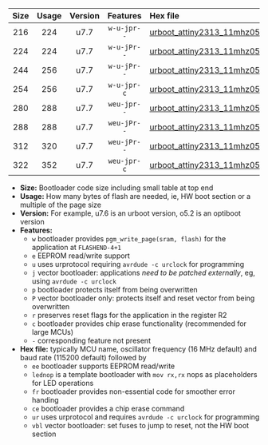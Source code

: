 |Size|Usage|Version|Features|Hex file|
|:-:|:-:|:-:|:-:|:--|
|216|224|u7.7|`w-u-jpr--`|[urboot_attiny2313_11mhz0592_460800bps_lednop_ur_vbl.hex](https://raw.githubusercontent.com/stefanrueger/urboot.hex/main/mcus/attiny2313/fcpu_11mhz0592/460800_bps/urboot_attiny2313_11mhz0592_460800bps_lednop_ur_vbl.hex)|
|224|224|u7.7|`w-u-jPr--`|[urboot_attiny2313_11mhz0592_460800bps_ur_vbl.hex](https://raw.githubusercontent.com/stefanrueger/urboot.hex/main/mcus/attiny2313/fcpu_11mhz0592/460800_bps/urboot_attiny2313_11mhz0592_460800bps_ur_vbl.hex)|
|244|256|u7.7|`w-u-jPr--`|[urboot_attiny2313_11mhz0592_460800bps_lednop_fr_ur_vbl.hex](https://raw.githubusercontent.com/stefanrueger/urboot.hex/main/mcus/attiny2313/fcpu_11mhz0592/460800_bps/urboot_attiny2313_11mhz0592_460800bps_lednop_fr_ur_vbl.hex)|
|254|256|u7.7|`w-u-jpr-c`|[urboot_attiny2313_11mhz0592_460800bps_lednop_fr_ce_ur_vbl.hex](https://raw.githubusercontent.com/stefanrueger/urboot.hex/main/mcus/attiny2313/fcpu_11mhz0592/460800_bps/urboot_attiny2313_11mhz0592_460800bps_lednop_fr_ce_ur_vbl.hex)|
|280|288|u7.7|`weu-jpr--`|[urboot_attiny2313_11mhz0592_460800bps_ee_lednop_ur_vbl.hex](https://raw.githubusercontent.com/stefanrueger/urboot.hex/main/mcus/attiny2313/fcpu_11mhz0592/460800_bps/urboot_attiny2313_11mhz0592_460800bps_ee_lednop_ur_vbl.hex)|
|288|288|u7.7|`weu-jPr--`|[urboot_attiny2313_11mhz0592_460800bps_ee_ur_vbl.hex](https://raw.githubusercontent.com/stefanrueger/urboot.hex/main/mcus/attiny2313/fcpu_11mhz0592/460800_bps/urboot_attiny2313_11mhz0592_460800bps_ee_ur_vbl.hex)|
|312|320|u7.7|`weu-jPr--`|[urboot_attiny2313_11mhz0592_460800bps_ee_lednop_fr_ur_vbl.hex](https://raw.githubusercontent.com/stefanrueger/urboot.hex/main/mcus/attiny2313/fcpu_11mhz0592/460800_bps/urboot_attiny2313_11mhz0592_460800bps_ee_lednop_fr_ur_vbl.hex)|
|322|352|u7.7|`weu-jpr-c`|[urboot_attiny2313_11mhz0592_460800bps_ee_lednop_fr_ce_ur_vbl.hex](https://raw.githubusercontent.com/stefanrueger/urboot.hex/main/mcus/attiny2313/fcpu_11mhz0592/460800_bps/urboot_attiny2313_11mhz0592_460800bps_ee_lednop_fr_ce_ur_vbl.hex)|

- **Size:** Bootloader code size including small table at top end
- **Usage:** How many bytes of flash are needed, ie, HW boot section or a multiple of the page size
- **Version:** For example, u7.6 is an urboot version, o5.2 is an optiboot version
- **Features:**
  + `w` bootloader provides `pgm_write_page(sram, flash)` for the application at `FLASHEND-4+1`
  + `e` EEPROM read/write support
  + `u` uses urprotocol requiring `avrdude -c urclock` for programming
  + `j` vector bootloader: applications *need to be patched externally*, eg, using `avrdude -c urclock`
  + `p` bootloader protects itself from being overwritten
  + `P` vector bootloader only: protects itself and reset vector from being overwritten
  + `r` preserves reset flags for the application in the register R2
  + `c` bootloader provides chip erase functionality (recommended for large MCUs)
  + `-` corresponding feature not present
- **Hex file:** typically MCU name, oscillator frequency (16 MHz default) and baud rate (115200 default) followed by
  + `ee` bootloader supports EEPROM read/write
  + `lednop` is a template bootloader with `mov rx,rx` nops as placeholders for LED operations
  + `fr` bootloader provides non-essential code for smoother error handing
  + `ce` bootloader provides a chip erase command
  + `ur` uses urprotocol and requires `avrdude -c urclock` for programming
  + `vbl` vector bootloader: set fuses to jump to reset, not the HW boot section
